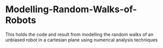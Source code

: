 # Modelling-Random-Walks-of-Robots
This holds the code and result from modelling the random walks of an unbiased robot in a cartesian plane using numerical analysis techniques
